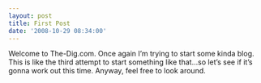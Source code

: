 ```yaml
---
layout: post
title: First Post
date: '2008-10-29 08:34:00'
---
```


Welcome to The-Dig.com. Once again I’m trying to start some kinda blog. This is like the third attempt to start something like that…so let’s see if it’s gonna work out this time. Anyway, feel free to look around.